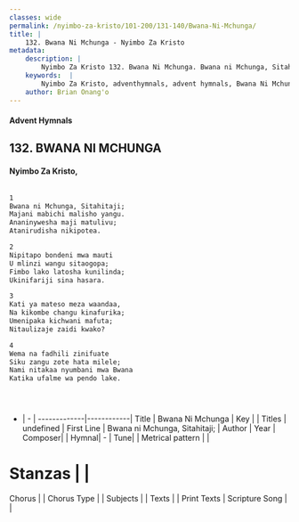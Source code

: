 ```yaml
---
classes: wide
permalink: /nyimbo-za-kristo/101-200/131-140/Bwana-Ni-Mchunga/
title: |
    132. Bwana Ni Mchunga - Nyimbo Za Kristo
metadata:
    description: |
        Nyimbo Za Kristo 132. Bwana Ni Mchunga. Bwana ni Mchunga, Sitahitaji; Majani mabichi malisho yangu. Ananinywesha maji matulivu; Atanirudisha nikipotea.   
    keywords:  |
        Nyimbo Za Kristo, adventhymnals, advent hymnals, Bwana Ni Mchunga, Bwana ni Mchunga, Sitahitaji;. 
    author: Brian Onang'o
---
```


#### Advent Hymnals
## 132. BWANA NI MCHUNGA
####  Nyimbo Za Kristo,

```txt

1
Bwana ni Mchunga, Sitahitaji;
Majani mabichi malisho yangu.
Ananinywesha maji matulivu;
Atanirudisha nikipotea. 

2
Nipitapo bondeni mwa mauti 
U mlinzi wangu sitaogopa;
Fimbo lako latosha kunilinda;
Ukinifariji sina hasara. 

3
Kati ya mateso meza waandaa,
Na kikombe changu kinafurika;
Umenipaka kichwani mafuta;
Nitaulizaje zaidi kwako? 

4
Wema na fadhili zinifuate 
Siku zangu zote hata milele; 
Nami nitakaa nyumbani mwa Bwana 
Katika ufalme wa pendo lake.





```

- |   -  |
-------------|------------|
Title | Bwana Ni Mchunga |
Key |  |
Titles | undefined |
First Line | Bwana ni Mchunga, Sitahitaji; |
Author | 
Year | 
Composer| |
Hymnal|  - |
Tune|  |
Metrical pattern | |
# Stanzas |  |
Chorus |  |
Chorus Type |  |
Subjects | |
Texts |  |
Print Texts | 
Scripture Song |  |
    
